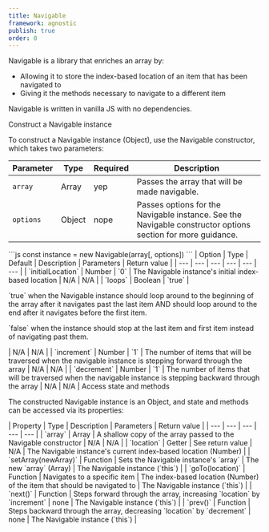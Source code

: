 ```yaml
---
title: Navigable
framework: agnostic
publish: true
order: 0
---
```



Navigable is a library that enriches an array by:
- Allowing it to store the index-based location of an item that has been navigated to
- Giving it the methods necessary to navigate to a different item

Navigable is written in vanilla JS with no dependencies.

<NiftyHeading level="2">
Construct a Navigable instance
</NiftyHeading>

To construct a Navigable instance (Object), use the Navigable constructor, which takes two parameters:

<NiftyTable>

| Parameter | Type | Required | Description |
| --- | --- | --- | --- |
| `array` | Array | yep | Passes the array that will be made navigable. |
| `options` | Object | nope | Passes options for the Navigable instance. See the <NuxtLink to="#Navigable-constructor-options">Navigable constructor options</NuxtLink> section for more guidance. |

</NiftyTable>


<NiftyCodeblock>
```js
const instance = new Navigable(array[, options])
```
</NiftyCodeblock>

<NiftyTable>
| Option | Type | Default | Description | Parameters | Return value |
| --- | --- | --- | --- | --- | --- |
| `initialLocation` | Number | `0` | The Navigable instance's initial index-based location | N/A | N/A |
| `loops` | Boolean | `true` | <p>`true` when the Navigable instance should loop around to the beginning of the array after it navigates past the last item AND should loop around to the end after it navigates before the first item.</p><p>`false` when the instance should stop at the last item and first item instead of navigating past them.</p> | N/A | N/A |
| `increment` | Number | `1` | The number of items that will be traversed when the navigable instance is stepping forward through the array | N/A | N/A |
| `decrement` | Number | `1` | The number of items that will be traversed when the navigable instance is stepping backward through the array | N/A | N/A |

</NiftyTable>

<NiftyHeading level="2">
Access state and methods
</NiftyHeading>

The constructed Navigable instance is an Object, and state and methods can be accessed via its properties:


<NiftyTable>
| Property | Type | Description | Parameters | Return value |
| --- | --- | --- | --- | --- |
| `array` | Array | A shallow copy of the array passed to the Navigable constructor | N/A | N/A |
| `location` | Getter | See return value | N/A | The Navigable instance's current index-based location (Number) |
| `setArray(newArray)` | Function | Sets the Navigable instance's `array` | The new `array` (Array) | The Navigable instance (`this`) |
| `goTo(location)` | Function | Navigates to a specific item | The index-based location (Number) of the item that should be navigated to | The Navigable instance (`this`) |
| `next()` | Function | Steps forward through the array, increasing `location` by `increment` | none | The Navigable instance (`this`) |
| `prev()` | Function | Steps backward through the array, decreasing `location` by `decrement` | none | The Navigable instance (`this`) |
</NiftyTable>
